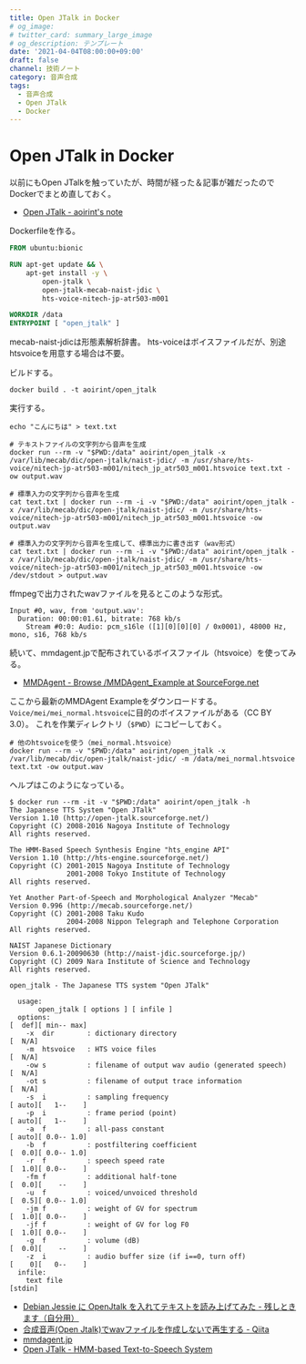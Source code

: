```yaml
---
title: Open JTalk in Docker
# og_image:
# twitter_card: summary_large_image
# og_description: テンプレート
date: '2021-04-04T08:00:00+09:00'
draft: false
channel: 技術ノート
category: 音声合成
tags:
  - 音声合成
  - Open JTalk
  - Docker
---
```


# Open JTalk in Docker

以前にもOpen JTalkを触っていたが、時間が経った＆記事が雑だったのでDockerでまとめ直しておく。

- [Open JTalk - aoirint's note](https://aoirint.hatenablog.com/entry/2019/05/25/080329)

Dockerfileを作る。

```dockerfile
FROM ubuntu:bionic

RUN apt-get update && \
    apt-get install -y \
        open-jtalk \
        open-jtalk-mecab-naist-jdic \
        hts-voice-nitech-jp-atr503-m001

WORKDIR /data
ENTRYPOINT [ "open_jtalk" ]
```

mecab-naist-jdicは形態素解析辞書。
hts-voiceはボイスファイルだが、別途htsvoiceを用意する場合は不要。

ビルドする。

```shell
docker build . -t aoirint/open_jtalk
```

実行する。

```shell
echo "こんにちは" > text.txt

# テキストファイルの文字列から音声を生成
docker run --rm -v "$PWD:/data" aoirint/open_jtalk -x /var/lib/mecab/dic/open-jtalk/naist-jdic/ -m /usr/share/hts-voice/nitech-jp-atr503-m001/nitech_jp_atr503_m001.htsvoice text.txt -ow output.wav

# 標準入力の文字列から音声を生成
cat text.txt | docker run --rm -i -v "$PWD:/data" aoirint/open_jtalk -x /var/lib/mecab/dic/open-jtalk/naist-jdic/ -m /usr/share/hts-voice/nitech-jp-atr503-m001/nitech_jp_atr503_m001.htsvoice -ow output.wav

# 標準入力の文字列から音声を生成して、標準出力に書き出す（wav形式）
cat text.txt | docker run --rm -i -v "$PWD:/data" aoirint/open_jtalk -x /var/lib/mecab/dic/open-jtalk/naist-jdic/ -m /usr/share/hts-voice/nitech-jp-atr503-m001/nitech_jp_atr503_m001.htsvoice -ow /dev/stdout > output.wav
```

ffmpegで出力されたwavファイルを見るとこのような形式。

```plain
Input #0, wav, from 'output.wav':
  Duration: 00:00:01.61, bitrate: 768 kb/s
    Stream #0:0: Audio: pcm_s16le ([1][0][0][0] / 0x0001), 48000 Hz, mono, s16, 768 kb/s
```

続いて、mmdagent.jpで配布されているボイスファイル（htsvoice）を使ってみる。

- [MMDAgent - Browse /MMDAgent_Example at SourceForge.net](https://sourceforge.net/projects/mmdagent/files/MMDAgent_Example/)

ここから最新のMMDAgent Exampleをダウンロードする。
`Voice/mei/mei_normal.htsvoice`に目的のボイスファイルがある（CC BY 3.0）。
これを作業ディレクトリ（`$PWD`）にコピーしておく。

```shell
# 他のhtsvoiceを使う（mei_normal.htsvoice）
docker run --rm -v "$PWD:/data" aoirint/open_jtalk -x /var/lib/mecab/dic/open-jtalk/naist-jdic/ -m /data/mei_normal.htsvoice text.txt -ow output.wav
```

ヘルプはこのようになっている。

```shell
$ docker run --rm -it -v "$PWD:/data" aoirint/open_jtalk -h
The Japanese TTS System "Open JTalk"
Version 1.10 (http://open-jtalk.sourceforge.net/)
Copyright (C) 2008-2016 Nagoya Institute of Technology
All rights reserved.

The HMM-Based Speech Synthesis Engine "hts_engine API"
Version 1.10 (http://hts-engine.sourceforge.net/)
Copyright (C) 2001-2015 Nagoya Institute of Technology
              2001-2008 Tokyo Institute of Technology
All rights reserved.

Yet Another Part-of-Speech and Morphological Analyzer "Mecab"
Version 0.996 (http://mecab.sourceforge.net/)
Copyright (C) 2001-2008 Taku Kudo
              2004-2008 Nippon Telegraph and Telephone Corporation
All rights reserved.

NAIST Japanese Dictionary
Version 0.6.1-20090630 (http://naist-jdic.sourceforge.jp/)
Copyright (C) 2009 Nara Institute of Science and Technology
All rights reserved.

open_jtalk - The Japanese TTS system "Open JTalk"

  usage:
       open_jtalk [ options ] [ infile ]
  options:                                                                   [  def][ min-- max]
    -x  dir        : dictionary directory                                    [  N/A]
    -m  htsvoice   : HTS voice files                                         [  N/A]
    -ow s          : filename of output wav audio (generated speech)         [  N/A]
    -ot s          : filename of output trace information                    [  N/A]
    -s  i          : sampling frequency                                      [ auto][   1--    ]
    -p  i          : frame period (point)                                    [ auto][   1--    ]
    -a  f          : all-pass constant                                       [ auto][ 0.0-- 1.0]
    -b  f          : postfiltering coefficient                               [  0.0][ 0.0-- 1.0]
    -r  f          : speech speed rate                                       [  1.0][ 0.0--    ]
    -fm f          : additional half-tone                                    [  0.0][    --    ]
    -u  f          : voiced/unvoiced threshold                               [  0.5][ 0.0-- 1.0]
    -jm f          : weight of GV for spectrum                               [  1.0][ 0.0--    ]
    -jf f          : weight of GV for log F0                                 [  1.0][ 0.0--    ]
    -g  f          : volume (dB)                                             [  0.0][    --    ]
    -z  i          : audio buffer size (if i==0, turn off)                   [    0][   0--    ]
  infile:
    text file                                                                [stdin]
```

- [Debian Jessie に OpenJtalk を入れてテキストを読み上げてみた - 残しときます（自分用）](http://namotch.hatenablog.com/entry/2015/06/25/225000)
- [合成音声(Open Jtalk)でwavファイルを作成しないで再生する - Qiita](https://qiita.com/sukesuke/items/be2a4562bd809ccc0fab)
- [mmdagent.jp](http://www.mmdagent.jp/)
- [Open JTalk - HMM-based Text-to-Speech System](http://open-jtalk.sp.nitech.ac.jp/index.php)
